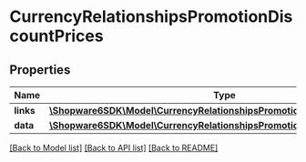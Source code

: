 # CurrencyRelationshipsPromotionDiscountPrices

## Properties
Name | Type | Description | Notes
------------ | ------------- | ------------- | -------------
**links** | [**\Shopware6SDK\Model\CurrencyRelationshipsPromotionDiscountPricesLinks**](CurrencyRelationshipsPromotionDiscountPricesLinks.md) |  | [optional] 
**data** | [**\Shopware6SDK\Model\CurrencyRelationshipsPromotionDiscountPricesData[]**](CurrencyRelationshipsPromotionDiscountPricesData.md) |  | [optional] 

[[Back to Model list]](../../README.md#documentation-for-models) [[Back to API list]](../../README.md#documentation-for-api-endpoints) [[Back to README]](../../README.md)

